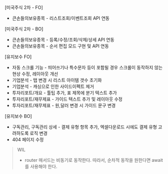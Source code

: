 [미국주식 2차 - FO]

- 큰손들의보유종목 - 리스트조회/이벤트조회 API 연동

[미국주식 2차 - BO]

- 큰손들의보유종목 - 등록/수정/조회/삭제/상세 API 연동
- 큰손들의보유종목 - 순서 편집 모드 구현 및 API 연동

[유지보수 FO]

- 자동 스크롤 기능 - 띄어쓰기나 특수문자 등이 포함될 경우 스크롤이 동작하지 않는 현상 수정, 레이아웃 개선
- 기업분석 - 탭 변경 시 리스트 아이템 갯수 초기화
- 기업분석 - 캐싱으로 인한 사이드이펙트 제거
- 투자리포트/개요 - 툴팁 추가, 표 제목에 분기 텍스트 추가
- 투자리포트/재무제표 - 가이드 텍스트 추가 및 레이아웃 수정
- 투자리포트/재무제표 - 원,달러 변경 시 가이드 문구 변경

[유지보수 BO]

- 구독관리, 구독관리 상세 - 결제 유형 항목 추가, 엑셀다운로드 시에도 결제 유형 고려하도록 로직 변경
- 404 페이지 수정

> WIL
>
> - router 매서드는 비동기로 동작한다. 따라서, 순차적 동작을 원한다면 await를 사용해야 한다.
